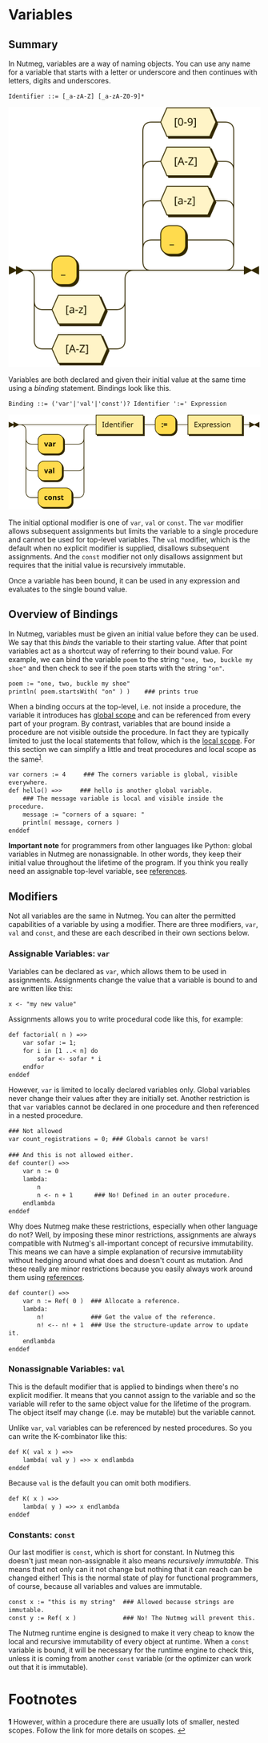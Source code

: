# Variables

## Summary

In Nutmeg, variables are a way of naming objects. You can use any name for
a variable that starts with a letter or underscore and then continues with 
letters, digits and underscores.
```
Identifier ::= [_a-zA-Z] [_a-zA-Z0-9]*
```
![Railroad diagram for EBNF grammar](Identifier-railroad.svg)

Variables are both declared and given their initial value at the same time 
using a _binding_ statement. Bindings look like this.
```
Binding ::= ('var'|'val'|'const')? Identifier ':=' Expression
```
![Railroad diagram for EBNF grammar](Binding-railroad.svg)

The initial optional modifier is one of `var`, `val` or `const`. The `var` 
modifier allows subsequent assignments but limits the variable to a single 
procedure and cannot be used for top-level variables. The `val` modifier,
which is the default when no explicit modifier is supplied, disallows
subsequent assignments. And the `const` modifier not only disallows 
assignment but requires that the initial value is recursively immutable.

Once a variable has been bound, it can be used in any expression and
evaluates to the single bound value. 

## Overview of Bindings

In Nutmeg, variables must be given an initial value before they can be
used. We say that this _binds_ the variable to their starting value. After
that point variables act as a shortcut way of referring to their bound
value. For example, we can bind the variable `poem` to the string `"one, two, buckle my shoe"` and then check to see if the `poem` starts with the string `"on"`.
```
poem := "one, two, buckle my shoe"
println( poem.startsWith( "on" ) )    ### prints true
```

When a binding occurs at the top-level, i.e. not inside a procedure, the 
variable it introduces has
[global scope](scopes) and can be referenced from every part of your program. 
By contrast, variables that are bound inside a procedure are not visible 
outside the procedure. In fact they are typically limited to just the 
local statements that follow, which is the [local scope](scopes). For 
this section we can simplify a little and 
treat procedures and local scope as the same<sup id="a1">[1](#f1)</sup>. 
```
var corners := 4     ### The corners variable is global, visible everywhere.
def hello() =>>     ### hello is another global variable.
    ### The message variable is local and visible inside the procedure.
    message := "corners of a square: "   
    println( message, corners )
enddef
```

**Important note** for programmers from other languages like Python: global
variables in Nutmeg are nonassignable. In other words, they keep their initial
value throughout the lifetime of the program. If you think you really need an
assignable top-level variable, see [references](references).

## Modifiers

Not all variables are the same in Nutmeg. You can alter the permitted
capabilities of a variable by using a modifier. There are three modifiers, `var`, `val` and `const`, and these are each described in their own sections below.

### Assignable Variables: `var`

Variables can be declared as `var`, which allows them to be used in assignments. Assignments change the value that a variable is bound to and are written like this:
```
x <- "my new value"
```
Assignments allows you to write procedural code like this, for example:
```
def factorial( n ) =>>
    var sofar := 1;
    for i in [1 ..< n] do
        sofar <- sofar * i
    endfor
enddef
```
However, `var` is limited to locally declared variables only. Global variables never change their values after they are initially set. Another restriction is that `var` variables cannot be declared in one procedure and then referenced in a nested procedure.
```
### Not allowed
var count_registrations = 0; ### Globals cannot be vars!

### And this is not allowed either.
def counter() =>>
    var n := 0
    lambda:
        n               
        n <- n + 1      ### No! Defined in an outer procedure.
    endlambda
enddef
```
Why does Nutmeg make these restrictions, especially when other language do not? Well, by imposing these minor restrictions, assignments are always compatible with Nutmeg's all-important concept of recursive immutability. This means we can have a simple explanation of recursive immutability without hedging around what does and doesn't count as mutation. And these really are minor restrictions because you easily always work around them using [references](references.md).

```
def counter() =>>
    var n := Ref( 0 )  ### Allocate a reference.
    lambda:
        n!             ### Get the value of the reference.
        n! <-- n! + 1  ### Use the structure-update arrow to update it.
    endlambda
enddef
```

### Nonassignable Variables: `val`

This is the default modifier that is applied to bindings when there's no explicit modifier. It means that you cannot assign to the variable and so the variable will refer to the same object value for the lifetime of the program. The object itself may change (i.e. may be mutable) but the variable cannot.

Unlike `var`, `val` variables can be referenced by nested procedures. So you can write the K-combinator like this:
```
def K( val x ) =>> 
    lambda( val y ) =>> x endlambda
enddef
```
Because `val` is the default you can omit both modifiers.
```
def K( x ) =>> 
    lambda( y ) =>> x endlambda
enddef
```

### Constants: `const`

Our last modifier is `const`, which is short for constant. In Nutmeg this doesn't just mean non-assignable it also means _recursively immutable_. This means that not only can it not change but nothing that it can reach can be changed either! This is the normal state of play for functional programmers, of course, because all variables and values are immutable.

```
const x := "this is my string"  ### Allowed because strings are immutable.
const y := Ref( x )             ### No! The Nutmeg will prevent this.
```

The Nutmeg runtime engine is designed to make it very cheap to know the local and recursive immutability of every object at runtime. When a `const` variable is bound, it will be necessary for the runtime engine to check this, unless it is coming from another `const` variable (or the optimizer can work out that it is immutable).

# Footnotes
<b id="f1">1</b> However, within a procedure 
there are usually lots of smaller, nested scopes. Follow the link for more 
details on scopes. [↩](#a1)